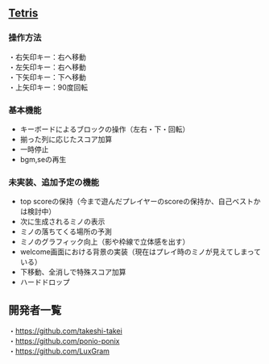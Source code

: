 ##  [Tetris]()


###  操作方法
・右矢印キー：右へ移動<br>
・左矢印キー：右へ移動<br>
・下矢印キー：下へ移動<br>
・上矢印キー：90度回転<br>


###  基本機能

- キーボードによるブロックの操作（左右・下・回転）
- 揃った列に応じたスコア加算
- 一時停止
- bgm,seの再生


###  未実装、追加予定の機能


- top scoreの保持（今まで遊んだプレイヤーのscoreの保持か、自己ベストかは検討中）
- 次に生成されるミノの表示
- ミノの落ちてくる場所の予測
- ミノのグラフィック向上（影や枠線で立体感を出す）
- welcome画面における背景の実装（現在はプレイ時のミノが見えてしまっている）
- 下移動、全消しで特殊スコア加算
- ハードドロップ


## 開発者一覧


・https://github.com/takeshi-takei<br>
・https://github.com/ponio-ponix<br>
・https://github.com/LuxGram<br>


